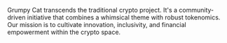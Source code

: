 Grumpy Cat transcends the traditional crypto project. It's a community-driven initiative that combines a 
whimsical theme with robust tokenomics. Our mission is to cultivate innovation, inclusivity, and financial 
empowerment within the crypto space.

